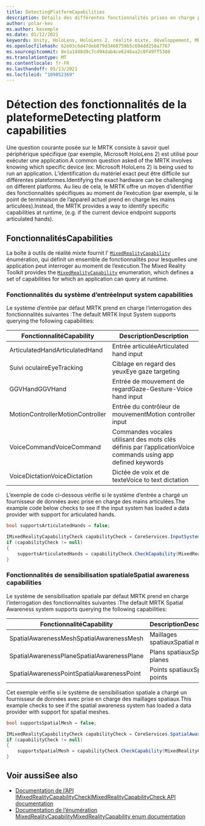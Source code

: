 ```yaml
---
title: DetectingPlatformCapabilities
description: Détails des différentes fonctionnalités prises en charge par MRTK
author: polar-kev
ms.author: kesemple
ms.date: 01/12/2021
keywords: Unity, HoloLens, HoloLens 2, réalité mixte, développement, MRTK, fonctionnalités,
ms.openlocfilehash: 62e03c6d47deb079d3460759b5c694dd258a7767
ms.sourcegitcommit: 8e1a1d48d9c7cd94dab4ce6246aa2c0f49ff5308
ms.translationtype: MT
ms.contentlocale: fr-FR
ms.lasthandoff: 05/13/2021
ms.locfileid: "109852369"
---
```

# <a name="detecting-platform-capabilities"></a><span data-ttu-id="211bc-104">Détection des fonctionnalités de la plateforme</span><span class="sxs-lookup"><span data-stu-id="211bc-104">Detecting platform capabilities</span></span>

<span data-ttu-id="211bc-105">Une question courante posée sur le MRTK consiste à savoir quel périphérique spécifique (par exemple, Microsoft HoloLens 2) est utilisé pour exécuter une application.</span><span class="sxs-lookup"><span data-stu-id="211bc-105">A common question asked of the MRTK involves knowing which specific device (ex: Microsoft HoloLens 2) is being used to run an application.</span></span> <span data-ttu-id="211bc-106">L’identification du matériel exact peut être difficile sur différentes plateformes.</span><span class="sxs-lookup"><span data-stu-id="211bc-106">Identifying the exact hardware can be challenging on different platforms.</span></span> <span data-ttu-id="211bc-107">Au lieu de cela, le MRTK offre un moyen d’identifier des fonctionnalités spécifiques au moment de l’exécution (par exemple, si le point de terminaison de l’appareil actuel prend en charge les mains articulées).</span><span class="sxs-lookup"><span data-stu-id="211bc-107">Instead, the MRTK provides a way to identify specific capabilities at runtime, (e.g. if the current device endpoint supports articulated hands).</span></span>

## <a name="capabilities"></a><span data-ttu-id="211bc-108">Fonctionnalités</span><span class="sxs-lookup"><span data-stu-id="211bc-108">Capabilities</span></span>

<span data-ttu-id="211bc-109">La boîte à outils de réalité mixte fournit l' [`MixedRealityCapability`](xref:Microsoft.MixedReality.Toolkit.MixedRealityCapability) énumération, qui définit un ensemble de fonctionnalités pour lesquelles une application peut interroger au moment de l’exécution.</span><span class="sxs-lookup"><span data-stu-id="211bc-109">The Mixed Reality Toolkit provides the [`MixedRealityCapability`](xref:Microsoft.MixedReality.Toolkit.MixedRealityCapability) enumeration, which defines a set of capabilities for which an application can query at runtime.</span></span>

### <a name="input-system-capabilities"></a><span data-ttu-id="211bc-110">Fonctionnalités du système d’entrée</span><span class="sxs-lookup"><span data-stu-id="211bc-110">Input system capabilities</span></span>

<span data-ttu-id="211bc-111">Le système d’entrée par défaut MRTK prend en charge l’interrogation des fonctionnalités suivantes :</span><span class="sxs-lookup"><span data-stu-id="211bc-111">The default MRTK Input System supports querying the following capabilities:</span></span>

| <span data-ttu-id="211bc-112">Fonctionnalité</span><span class="sxs-lookup"><span data-stu-id="211bc-112">Capability</span></span> | <span data-ttu-id="211bc-113">Description</span><span class="sxs-lookup"><span data-stu-id="211bc-113">Description</span></span> |
|---|---|
| <span data-ttu-id="211bc-114">ArticulatedHand</span><span class="sxs-lookup"><span data-stu-id="211bc-114">ArticulatedHand</span></span> | <span data-ttu-id="211bc-115">Entrée articulée</span><span class="sxs-lookup"><span data-stu-id="211bc-115">Articulated hand input</span></span> |
| <span data-ttu-id="211bc-116">Suivi oculaire</span><span class="sxs-lookup"><span data-stu-id="211bc-116">EyeTracking</span></span> | <span data-ttu-id="211bc-117">Ciblage en regard des yeux</span><span class="sxs-lookup"><span data-stu-id="211bc-117">Eye gaze targeting</span></span> |
| <span data-ttu-id="211bc-118">GGVHand</span><span class="sxs-lookup"><span data-stu-id="211bc-118">GGVHand</span></span> | <span data-ttu-id="211bc-119">Entrée de mouvement de regard</span><span class="sxs-lookup"><span data-stu-id="211bc-119">Gaze-Gesture-Voice hand input</span></span> |
| <span data-ttu-id="211bc-120">MotionController</span><span class="sxs-lookup"><span data-stu-id="211bc-120">MotionController</span></span> | <span data-ttu-id="211bc-121">Entrée du contrôleur de mouvement</span><span class="sxs-lookup"><span data-stu-id="211bc-121">Motion controller input</span></span> |
| <span data-ttu-id="211bc-122">VoiceCommand</span><span class="sxs-lookup"><span data-stu-id="211bc-122">VoiceCommand</span></span> | <span data-ttu-id="211bc-123">Commandes vocales utilisant des mots clés définis par l’application</span><span class="sxs-lookup"><span data-stu-id="211bc-123">Voice commands using app defined keywords</span></span> |
| <span data-ttu-id="211bc-124">VoiceDictation</span><span class="sxs-lookup"><span data-stu-id="211bc-124">VoiceDictation</span></span> | <span data-ttu-id="211bc-125">Dictée de voix et de texte</span><span class="sxs-lookup"><span data-stu-id="211bc-125">Voice to text dictation</span></span> |

<span data-ttu-id="211bc-126">L’exemple de code ci-dessous vérifie si le système d’entrée a chargé un fournisseur de données avec prise en charge des mains articulées.</span><span class="sxs-lookup"><span data-stu-id="211bc-126">The example code below checks to see if the input system has loaded a data provider with support for articulated hands.</span></span>

```c#
bool supportsArticulatedHands = false;

IMixedRealityCapabilityCheck capabilityCheck = CoreServices.InputSystem as IMixedRealityCapabilityCheck;
if (capabilityCheck != null)
{
    supportsArticulatedHands = capabilityCheck.CheckCapability(MixedRealityCapability.ArticulatedHand);
}
```

### <a name="spatial-awareness-capabilities"></a><span data-ttu-id="211bc-127">Fonctionnalités de sensibilisation spatiale</span><span class="sxs-lookup"><span data-stu-id="211bc-127">Spatial awareness capabilities</span></span>

<span data-ttu-id="211bc-128">Le système de sensibilisation spatiale par défaut MRTK prend en charge l’interrogation des fonctionnalités suivantes :</span><span class="sxs-lookup"><span data-stu-id="211bc-128">The default MRTK Spatial Awareness system supports querying the following capabilities:</span></span>

| <span data-ttu-id="211bc-129">Fonctionnalité</span><span class="sxs-lookup"><span data-stu-id="211bc-129">Capability</span></span> | <span data-ttu-id="211bc-130">Description</span><span class="sxs-lookup"><span data-stu-id="211bc-130">Description</span></span> |
|---|---|
| <span data-ttu-id="211bc-131">SpatialAwarenessMesh</span><span class="sxs-lookup"><span data-stu-id="211bc-131">SpatialAwarenessMesh</span></span> | <span data-ttu-id="211bc-132">Maillages spatiaux</span><span class="sxs-lookup"><span data-stu-id="211bc-132">Spatial meshes</span></span> |
| <span data-ttu-id="211bc-133">SpatialAwarenessPlane</span><span class="sxs-lookup"><span data-stu-id="211bc-133">SpatialAwarenessPlane</span></span> | <span data-ttu-id="211bc-134">Plans spatiaux</span><span class="sxs-lookup"><span data-stu-id="211bc-134">Spatial planes</span></span> |
| <span data-ttu-id="211bc-135">SpatialAwarenessPoint</span><span class="sxs-lookup"><span data-stu-id="211bc-135">SpatialAwarenessPoint</span></span> | <span data-ttu-id="211bc-136">Points spatiaux</span><span class="sxs-lookup"><span data-stu-id="211bc-136">Spatial points</span></span> |

<span data-ttu-id="211bc-137">Cet exemple vérifie si le système de sensibilisation spatiale a chargé un fournisseur de données avec prise en charge des maillages spatiaux.</span><span class="sxs-lookup"><span data-stu-id="211bc-137">This example checks to see if the spatial awareness system has loaded a data provider with support for spatial meshes.</span></span>

```c#
bool supportsSpatialMesh = false;

IMixedRealityCapabilityCheck capabilityCheck = CoreServices.SpatialAwarenessSystem as IMixedRealityCapabilityCheck;
if (capabilityCheck != null)
{
    supportsSpatialMesh = capabilityCheck.CheckCapability(MixedRealityCapability.SpatialAwarenessMesh);
}
```

## <a name="see-also"></a><span data-ttu-id="211bc-138">Voir aussi</span><span class="sxs-lookup"><span data-stu-id="211bc-138">See also</span></span>

- [<span data-ttu-id="211bc-139">Documentation de l’API IMixedRealityCapabilityCheck</span><span class="sxs-lookup"><span data-stu-id="211bc-139">IMixedRealityCapabilityCheck API documentation</span></span>](xref:Microsoft.MixedReality.Toolkit.IMixedRealityCapabilityCheck)
- [<span data-ttu-id="211bc-140">Documentation de l’énumération MixedRealityCapability</span><span class="sxs-lookup"><span data-stu-id="211bc-140">MixedRealityCapability enum documentation</span></span>](xref:Microsoft.MixedReality.Toolkit.MixedRealityCapability)
